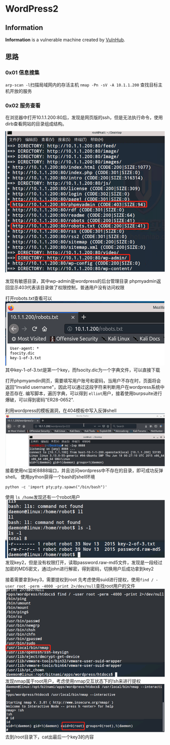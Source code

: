 # WordPress2

## Information

**Information** is a vulnerable machine created by [VulnHub](https://www.vulnhub.com/entry/jarbas-1,232/).

## 思路

###  0x01 信息搜集

`arp-scan -l`扫描局域网内的存活主机
`nmap -Pn -sV -A 10.1.1.200` 查找目标主机开放的服务

### 0x02 服务查看

在浏览器中打开10.1.1.200:80后，发现是网页版的ssh，但是无法执行命令，使用dirb查看网站的目录组成结构。

![](images/WordPress2/WordPress2-1.png)

发现有敏感目录，其中wp-admin是wordpress的后台管理目录
phpmyadmin返回显示403代表该目录做了权限控制，普通用户没有访问权限

打开robots.txt查看可以
![](images/WordPress2/WordPress2-2.png)
其中key-1-of-3.txt是第一个key，而fsocity.dic为一个字典文件，可以直接下载

打开phpmyamdin网页，需要填写用户账号和密码，当用户不存在时，页面将会返回"Invalid username"，因此可以通过这段字符来判断用户在wordpress系统中是否存在.
编写脚本，遍历字典，可以得到 `elliot`用户，接着使用burpsuite进行爆破，可以得到密码"ER28-0652".

利用wordpress的模板漏洞，在404模板中写入反弹shell
![](images/WordPress2/WordPress2-3.png)
接着使用nc监听8888端口，并且访问wordpress中不存在的目录，即可成功反弹shell。
使用python获得一个bash的shell环境
```
python -c 'import pty;pty.spawn("/bin/bash")'
```
使用 `ls /home`发现还有一个robot用户
![](images/WordPress2/WordPress2-4.png)
发现key2，但是没有权限打开，读取password.raw-md5文件，发现是一段经过加密的MD5密文，通过john进行解密，得到密码，切换用户后成功拿到key2

接着需要拿到key3，需要提权到root
先考虑使用suid进行提权，使用`find / -user root -perm -4000 -print 2>/dev/null`查找root用户的文件
![](images/WordPress2/WordPress2-5.png)
发现nmap属于root用户，考虑使用nmap交互状态下的!sh来进行提权
![](images/WordPress2/WordPress2-6.png)
去到/root目录下，cat出最后一个key3的内容